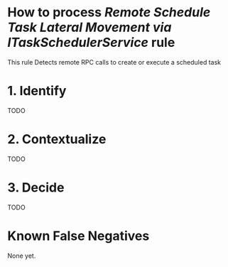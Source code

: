 # How to process *Remote Schedule Task Lateral Movement via ITaskSchedulerService* rule
This rule Detects remote RPC calls to create or execute a scheduled task

# 1. Identify
TODO

# 2. Contextualize
TODO

# 3. Decide
TODO

# Known False Negatives
None yet.
